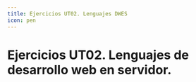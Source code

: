 ```yaml
---
title: Ejercicios UT02. Lenguajes DWES
icon: pen
---
```

# Ejercicios UT02. Lenguajes de desarrollo web en servidor.